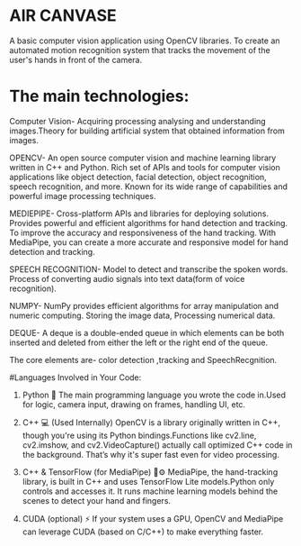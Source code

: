 # AIR CANVASE
A basic computer vision application using OpenCV libraries. To create an automated motion recognition system that tracks the movement of the user's hands in front of the camera.

# The main technologies:

Computer Vision- Acquiring processing analysing and understanding images.Theory for building artificial system that obtained information from images.

OPENCV- An open source computer vision and machine learning library written in C++ and Python. Rich set of APIs and tools for computer vision applications like object detection, facial detection, object recognition, speech recognition, and more. Known for its wide range of capabilities and powerful image processing techniques.

MEDIEPIPE- Cross-platform APIs and libraries for deploying solutions. Provides powerful and efficient algorithms for hand detection and tracking. To improve the accuracy and responsiveness of the hand tracking. With MediaPipe, you can create a more accurate and responsive model for hand detection and tracking.

SPEECH RECOGNITION- Model to detect and transcribe the spoken words. Process of converting audio signals into text data(form of voice recognition).

NUMPY- NumPy provides efficient algorithms for array manipulation and numeric computing. Storing the image data, Processing numerical data.

DEQUE- A deque is a double-ended queue in which elements can be both inserted and deleted from either the left or the right end of the queue.

The core elements are- color detection ,tracking and SpeechRecgnition.


#Languages Involved in Your Code:
1. Python 🐍
The main programming language you wrote the code in.Used for logic, camera input, drawing on frames, handling UI, etc.

2. C++ 💻 (Used Internally)
OpenCV is a library originally written in C++, though you're using its Python bindings.Functions like cv2.line, cv2.imshow, and cv2.VideoCapture() actually call optimized C++ code in the background. That’s why it's super fast even for video processing.

3. C++ & TensorFlow (for MediaPipe) 🧠⚙️
MediaPipe, the hand-tracking library, is built in C++ and uses TensorFlow Lite models.Python only controls and accesses it. It runs machine learning models behind the scenes to detect your hand and fingers.

4. CUDA (optional) ⚡
If your system uses a GPU, OpenCV and MediaPipe can leverage CUDA (based on C/C++) to make everything faster.



